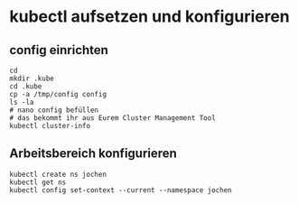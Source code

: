# kubectl aufsetzen und konfigurieren

## config einrichten 

```
cd
mkdir .kube
cd .kube
cp -a /tmp/config config
ls -la
# nano config befüllen 
# das bekommt ihr aus Eurem Cluster Management Tool 
kubectl cluster-info
```

## Arbeitsbereich konfigurieren 

```
kubectl create ns jochen
kubectl get ns
kubectl config set-context --current --namespace jochen
```
